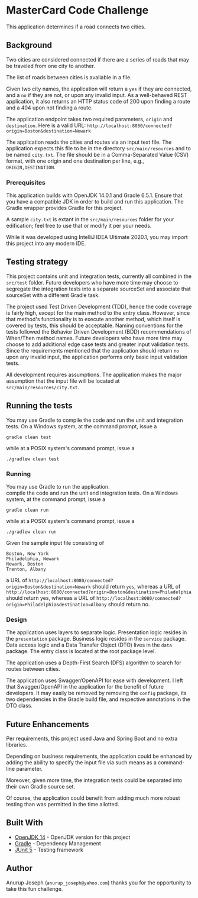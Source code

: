# MasterCard Code Challenge
This application determines if a road connects two cities.

## Background
Two cities are considered connected if there are a series of roads that may be traveled
from one city to another.

The list of roads between cities is available in a file.

Given two city names, the application will return a `yes` if they are connected, and a `no`
if they are not, or upon any invalid input.  As a well-behaved REST application, it also
returns an HTTP status code of 200 upon finding a route and a 404 upon not finding a route.

The application endpoint takes two required parameters, `origin` and `destination`.  Here
is a valid URL:
```http://localhost:8080/connected?origin=Boston&destination=Newark```

The application reads the cities and routes via an input text file.  The application expects
this file to be in the directory `src/main/resources` and to be named `city.txt`. The file
should be in a Comma-Separated Value (CSV) format, with one origin and one destination per
line, e.g., `ORIGIN,DESTINATION`.

### Prerequisites
This application builds with OpenJDK 14.0.1 and Gradle 6.5.1.  Ensure that you have a
compatible JDK in order to build and run this application.  The Gradle wrapper provides
Gradle for this project.

A sample `city.txt` is extant in the `src/main/resources` folder for your edification; feel
 free to use that or modify it per your needs.

While it was developed using IntelliJ IDEA Ultimate 2020.1, you may import this project into
any modern IDE.

## Testing strategy
This project contains unit and integration tests, currently all combined in the `src/test`
folder.  Future developers who have more time may choose to segregate the integration tests
into a separate sourceSet and associate that sourceSet with a different Gradle task.

The project used Test Driven Development (TDD), hence the code coverage is fairly high,
except for the main method to the entry class.  However, since that method's functionality
is to execute another method, which itself is covered by tests, this should be acceptable.
Naming conventions for the tests followed the Behavior Driven Development (BDD)
recommendations of When/Then method names.  Future developers who have more time may choose
to add additional edge case tests and greater input validation tests.  Since the requirements
mentioned that the application should return `no` upon any invalid input, the application
performs only basic input validation tests.

All development requires assumptions.  The application makes the major assumption that the
input file will be located at `src/main/resources/city.txt`.

## Running the tests
You may use Gradle to compile the code and run the unit and integration tests.  On a Windows
system, at the command prompt, issue a
```
gradle clean test
```
while at a POSIX system's command prompt, issue a
```
./gradlew clean test
```

### Running
You may use Gradle to run the application.  
compile the code and run the unit and integration tests.  On a Windows system, at the command
prompt, issue a
```
gradle clean run
```
while at a POSIX system's command prompt, issue a
```
./gradlew clean run
```

Given the sample input file consisting of
```
Boston, New York
Philadelphia, Newark
Newark, Boston
Trenton, Albany
```
a URL of 
```http://localhost:8080/connected?origin=Boston&destination=Newark```
should return `yes`, whereas a URL of
```http://localhost:8080/connected?origin=Boston&destination=Philadelphia```
should return yes, whereas a URL of
```http://localhost:8080/connected?origin=Philadelphia&destination=Albany```
should return no.

### Design
The application uses layers to separate logic.  Presentation logic resides in the
`presentation` package.  Business logic resides in the `service` package.  Data access logic
and a Data Transfer Object (DTO) lives in the `data` package.  The entry class is located at
the root package level.

The application uses a Depth-First Search (DFS) algorithm to search for routes between
cities.

The application uses Swagger/OpenAPI for ease with development.  I left that Swagger/OpenAPI
in the application for the benefit of future developers.  It may easily be removed by
removing the `config` package, its two dependencies in the Gradle build file, and respective
annotations in the DTO class.

## Future Enhancements
Per requirements, this project used Java and Spring Boot and no extra libraries.

Depending on business requirements, the application could be enhanced by adding the ability
to specify the input file via such means as a command-line parameter.

Moreover, given more time, the integration tests could be separated into their own Gradle
source set.

Of course, the application could benefit from adding much more robust testing than was
permitted in the time allotted.

## Built With
* [OpenJDK 14](https://openjdk.java.net/projects/jdk/14/) - OpenJDK version for this project
* [Gradle](https://gradle.org/) - Dependency Management
* [JUnit 5](https://junit.org/junit5/) - Testing framework

## Author
Anurup Joseph (`anurup_joseph@yahoo.com`) thanks you for the opportunity to take this fun
challenge.